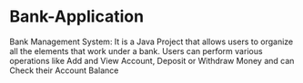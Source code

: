 # Bank-Application
Bank Management System: It is a Java Project that allows users to organize all the elements that work under a bank. Users can perform various operations like Add and View Account, Deposit or Withdraw Money and can Check their Account Balance
